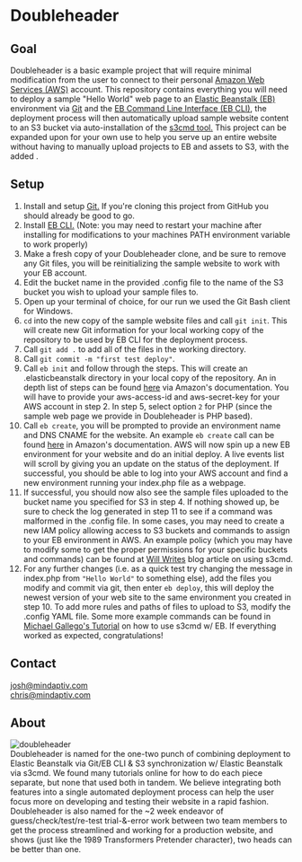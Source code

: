# Doubleheader
## Goal
Doubleheader is a basic example project that will require minimal modification from the user to connect to their personal [Amazon Web Services (AWS)](http://aws.amazon.com/) account.  This repository contains everything you will need to deploy a sample "Hello World" web page to an [Elastic Beanstalk (EB)](http://aws.amazon.com/elasticbeanstalk/) environment via [Git](https://git-scm.com/) and the [EB Command Line Interface (EB CLI)](http://docs.aws.amazon.com/elasticbeanstalk/latest/dg/eb-cli3.html), the deployment process will then automatically upload sample website content to an S3 bucket via auto-installation of the [s3cmd tool.](https://github.com/s3tools/s3cmd)  This project can be expanded upon for your own use to help you serve up an entire website without having to manually upload projects to EB and assets to S3, with the added .

## Setup
1. Install and setup [Git.](https://git-scm.com/) If you're cloning this project from GitHub you should already be good to go.
2. Install [EB CLI.](http://docs.aws.amazon.com/elasticbeanstalk/latest/dg/eb-cli3-install.html) (Note: you may need to restart your machine after installing for modifications to your machines PATH environment variable to work properly)
3. Make a fresh copy of your Doubleheader clone, and be sure to remove any Git files, you will be reinitializing the sample website to work with your EB account.
4. Edit the bucket name in the provided .config file to the name of the S3 bucket you wish to upload your sample files to.
5. Open up your terminal of choice, for our run we used the Git Bash client for Windows.
6. `cd` into the new copy of the sample website files and call `git init`.  This will create new Git information for your local working copy of the repository to be used by EB CLI for the deployment process.
7. Call `git add .` to add all of the files in the working directory.
8. Call `git commit -m "first test deploy"`.
9. Call `eb init` and follow through the steps.  This will create an .elasticbeanstalk directory in your local copy of the repository.  An in depth list of steps can be found [here](http://docs.aws.amazon.com/elasticbeanstalk/latest/dg/eb-cli3-configuration.html) via Amazon's documentation.  You will have to provide your aws-access-id and aws-secret-key for your AWS account in step 2.  In step 5, select option `2` for PHP (since the sample web page we provide in Doubleheader is PHP based).
10. Call `eb create`, you will be prompted to provide an environment name and DNS CNAME for the website.  An example `eb create` call can be found [here](http://docs.aws.amazon.com/elasticbeanstalk/latest/dg/eb-cli3-getting-started.html) in Amazon's documentation.  AWS will now spin up a new EB environment for your website and do an initial deploy.  A live events list will scroll by giving you an update on the status of the deployment.  If successful, you should be able to log into your AWS account and find a new environment running your index.php file as a webpage.
11. If successful, you should now also see the sample files uploaded to the bucket name you specified for S3 in step 4.  If nothing showed up, be sure to check the log generated in step 11 to see if a command was malformed in the .config file.  In some cases, you may need to create a new IAM policy allowing access to S3 buckets and commands to assign to your EB environment in AWS.  An example policy (which you may have to modify some to get the proper permissions for your specific buckets and commands) can be found at [Will Writes](http://blog.willj.net/2014/04/18/aws-iam-policy-for-allowing-s3cmd-to-sync-to-an-s3-bucket/) blog article on using s3cmd.
12. For any further changes (i.e. as a quick test try changing the message in index.php from `"Hello World"` to something else), add the files you modify and commit via git, then enter `eb deploy`, this will deploy the newest version of your web site to the same environment you created in step 10.  To add more rules and paths of files to upload to S3, modify the .config YAML file.  Some more example commands can be found in [Michael Gallego's Tutorial](http://www.michaelgallego.fr/blog/2013/07/11/automatically-upload-assets-to-s3-when-deploying-to-elastic-beanstalk/) on how to use s3cmd w/ EB.
If everything worked as expected, congratulations!

## Contact
josh@mindaptiv.com  
chris@mindaptiv.com

## About
![doubleheader](https://cloud.githubusercontent.com/assets/2531841/8708009/99414c76-2af6-11e5-8c4b-0b064189a783.jpg)  
Doubleheader is named for the one-two punch of combining deployment to Elastic Beanstalk via Git/EB CLI & S3 synchronization w/ Elastic Beanstalk via s3cmd.  We found many tutorials online for how to do each piece separate, but none that used both in tandem.  We believe integrating both features into a single automated deployment process can help the user focus more on developing and testing their website in a rapid fashion.  Doubleheader is also named for the ~2 week endeavor of guess/check/test/re-test trial-&-error work between two team members to get the process streamlined and working for a production website, and shows (just like the 1989 Transformers Pretender character), two heads can be better than one.
